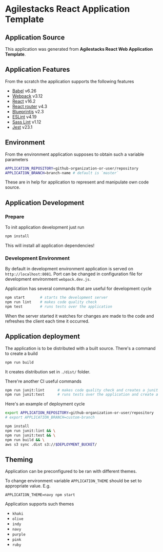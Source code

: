 # Agilestacks React Application Template

## Application Source
This application was generated from **Agilestacks React Web Application Template**.

## Application Features
From the scratch the application supports the following features
* [Babel](https://babeljs.io/) v6.26
* [Webpack](https://webpack.js.org/) v3.12
* [React](https://reactjs.org/) v16.2
* [React router](https://github.com/ReactTraining/react-router) v4.3
* [Blueprintjs](http://blueprintjs.com/docs/v2/) v2.3
* [ESLint](https://eslint.org/) v4.19
* [Sass Lint](https://github.com/sasstools/sass-lint/) v1.12
* [Jest](https://facebook.github.io/jest/) v23.1

## Environment

From the environment application supposes to obtain such a variable parameters
```bash
APPLICATION_REPOSITORY=github-organization-or-user/repository
APPLICATION_BRANCH=branch-name # default is `master`
```
These are in help for application to represent and manipulate own code source.


## Application Development
### Prepare
To init application development just run
```bash
npm install
```
This will install all application dependencies!

### Development Environment
By default in development environment application is served on `http://localhost:8081`. Port can be changed in configuration file for development environment `webpack.dev.js`.

Application has several commands that are useful for development cycle
```bash
npm start       # starts the development server
npm run lint    # makes code quality check
npm test        # runs tests over the application
```
When the server started it watches for changes are made to the code and refreshes the client each time it occurred.

## Application deployment
The application is to be distributed with a built source. There's a command to create a build
```bash
npm run build
```
It creates distribution set in `./dist/` folder.

There're another CI useful commands
```bash
npm run junit:lint      # makes code quality check and creates a junit report
npm run junit:test      # runs tests over the application and create a junit report
```

Here's an example of deployment cycle
```bash
export APPLICATION_REPOSITORY=github-organization-or-user/repository
# export APPLICATION_BRANCH=custom-branch

npm install
npm run junit:lint && \
npm run junit:test && \
npm run build && \
aws s3 sync .dist s3://$DEPLOYMENT_BUCKET/
```

## Theming

Application can be preconfigured to be ran with different themes.

To change environment variable `APPLICATION_THEME` should be set to appropriate value. E.g.
```
APPLICATION_THEME=navy npm start
```
Application supports such themes
+ `khaki`
+ `olive`
+ `indy`
+ `navy`
+ `purple`
+ `pink`
+ `ruby`
